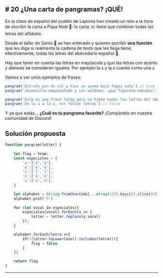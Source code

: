 ## # 20 ¿Una carta de pangramas? ¡QUË!

En la clase de español del pueblo de Laponia han creado un reto a la hora de escribir la carta a Papa Noél 🎅: la carta ✉️ tiene que contener todas las letras del alfabeto.

Desde el taller de Santa 🎅 se han enterado y quieren escribir **una función** que les diga si realmente la cadena de texto que les llega tiene, efectivamente, todas las letras del abecedario español 🔎.

Hay que tener en cuenta las letras en mayúscula y que las letras con acento y diéresis se consideran iguales. Por ejemplo la ```á``` y la ```ä``` cuenta como una ```a```.

Vamos a ver unos ejemplos de frases:

```javascript
pangram('Extraño pan de col y kiwi se quemó bajo fugaz vaho') // true
pangram('Jovencillo emponzoñado y con walkman: ¡qué figurota exhibes!') // true

pangram('Esto es una frase larga pero no tiene todas las letras del abecedario') // false
pangram('De la a a la z, nos faltan letras') // false
```
Y ya que estás... **¿Cuál es tu pangrama favorito?** ¡Compártelo en nuestra comunidad de Discord!

## Solución propuesta

```javascript
function pangram(letter) {
    
    let flag = true;
    const especiales = {
        'a':['á','ä'],
        'e':['é','ë'],
        'i':['í','ï'],
        'o':['ó','ö'],
        'u':['ú','ü'],
    }

    let alphabet = String.fromCharCode(...Array(123).keys()).slice(97).split('');
    alphabet.push('ñ')
    
    for (let vocal in especiales){
        especiales[vocal].forEach(x => {
            letter = letter.replace(x,vocal)
        });
    }

    alphabet.forEach(letra =>{
        if(!(letter.toLowerCase().includes(letra))){
            flag = false
        }
    })

    return flag
}


```

---